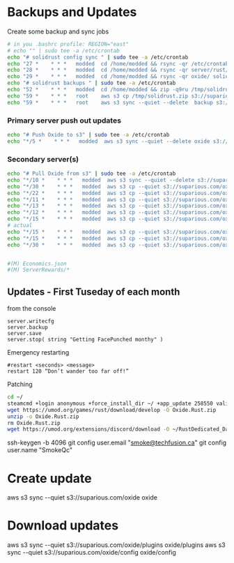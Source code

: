
# Backups and Updates

Create some backup and sync jobs

```bash
# in you .bashrc profile: REGION="east"
# echo "" | sudo tee -a /etc/crontab
echo "# solidrust config sync " | sudo tee -a /etc/crontab
echo "27 *    * * *   modded  cd /home/modded && rsync -qr /etc/crontab solidrust.net/${REGION}" | sudo tee -a /etc/crontab
echo "28 *    * * *   modded  cd /home/modded && rsync -qr server/rust/cfg solidrust.net/${REGION}" | sudo tee -a /etc/crontab
echo "29 *    * * *   modded  cd /home/modded && rsync -qr oxide/ solidrust.net/${REGION}/oxide" | sudo tee -a /etc/crontab
echo "# solidrust backups " | sudo tee -a /etc/crontab
echo "52 *    * * *   modded  cd /home/modded && zip -q9ru /tmp/solidrust.zip solidrust.net" | sudo tee -a /etc/crontab
echo "59 *    * * *   root    aws s3 cp /tmp/solidrust.zip s3://suparious.com/solidrust-${REGION}-config.zip" | sudo tee -a /etc/crontab
echo "59 *    * * *   root    aws s3 sync --quiet --delete  backup s3://suparious.com/solidrust-${REGION}" | sudo tee -a /etc/crontab
```

### Primary server push out updates

```bash
echo "# Push Oxide to s3" | sudo tee -a /etc/crontab
echo "*/5 *    * * *   modded  aws s3 sync --quiet --delete oxide s3://suparious.com/oxide" | sudo tee -a /etc/crontab
```

### Secondary server(s)

```bash
echo "# Pull Oxide from s3" | sudo tee -a /etc/crontab
echo "*/10 *    * * *   modded  aws s3 sync --quiet --delete s3://suparious.com/oxide/plugins oxide/plugins" | sudo tee -a /etc/crontab
echo "*/30 *    * * *   modded  aws s3 cp --quiet s3://suparious.com/oxide/data/Kits.json oxide/data/" | sudo tee -a /etc/crontab
echo "*/22 *    * * *   modded  aws s3 cp --quiet s3://suparious.com/oxide/data/BetterChat.json oxide/data/" | sudo tee -a /etc/crontab
echo "*/11 *    * * *   modded  aws s3 cp --quiet s3://suparious.com/oxide/data/murdersPoint.json oxide/data/" | sudo tee -a /etc/crontab
echo "*/13 *    * * *   modded  aws s3 cp --quiet s3://suparious.com/oxide/data/CompoundOptions.json oxide/data/" | sudo tee -a /etc/crontab
echo "*/12 *    * * *   modded  aws s3 cp --quiet s3://suparious.com/oxide/data/StackSizeController.json oxide/data/" | sudo tee -a /etc/crontab
echo "*/15 *    * * *   modded  aws s3 cp --quiet s3://suparious.com/oxide/data/FancyDrop.json oxide/data/" | sudo tee -a /etc/crontab
# actual
echo "*/15 *    * * *   modded  aws s3 cp --quiet s3://suparious.com/oxide/config/PermissionGroupSync.json oxide/config/PermissionGroupSync.json" | sudo tee -a /etc/crontab
echo "*/15 *    * * *   modded  aws s3 cp --quiet s3://suparious.com/oxide/config/Skins.json oxide/config/Skins.json" | sudo tee -a /etc/crontab
echo "*/30 *    * * *   modded  aws s3 cp --quiet s3://suparious.com/oxide/data/Kits.json oxide/data/Kits.json" | sudo tee -a /etc/crontab


#(M) Economics.json
#(M) ServerRewards/*
```

## Updates - First Tuseday of each month

from the console

```
server.writecfg
server.backup
server.save
server.stop( string "Getting FacePunched monthy" )
```

Emergency restarting

```
#restart <seconds> <message>
restart 120 “Don’t wander too far off!”
```

Patching

```bash
cd ~/
steamcmd +login anonymous +force_install_dir ~/ +app_update 258550 validate +quit
wget https://umod.org/games/rust/download/develop -O Oxide.Rust.zip
unzip -o Oxide.Rust.zip
rm Oxide.Rust.zip
wget https://umod.org/extensions/discord/download -O ~/RustDedicated_Data/Managed/Oxide.Ext.Discord.dll
```


ssh-keygen -b 4096
git config user.email "smoke@techfusion.ca"
git config user.name "SmokeQc"

# Create update
aws s3 sync --quiet s3://suparious.com/oxide oxide

# Download updates
aws s3 sync --quiet s3://suparious.com/oxide/plugins oxide/plugins
aws s3 sync --quiet s3://suparious.com/oxide/config oxide/config